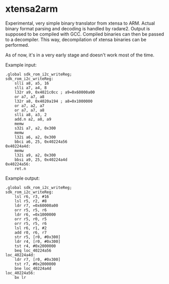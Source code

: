 # xtensa2arm

Experimental, very simple binary translator from xtensa to ARM. Actual binary format parsing and decoding is handled by radare2. Output is supposed to be compiled with GCC. Compiled binaries can then be passed to a decompiler. This way, decompilation of xtensa binaries can be performed.

As of now, it's in a very early stage and doesn't work most of the time.

Example input:
```
.global sdk_rom_i2c_writeReg;
sdk_rom_i2c_writeReg:
    slli a8, a5, 16
    slli a7, a4, 8
    l32r a9, 0x4021c0cc ; a9=0x60000a00
    or a7, a7, a8
    l32r a8, 0x4020a194 ; a8=0x1000000
    or a7, a2, a7
    or a7, a7, a8
    slli a8, a3, 2
    add.n a2, a8, a9
    memw
    s32i a7, a2, 0x300
    memw
    l32i a6, a2, 0x300
    bbci a6, 25, 0x40224a56
0x40224a4d:
    memw
    l32i a9, a2, 0x300
    bbsi a9, 25, 0x40224a4d
0x40224a56:
    ret.n
```

Example output:
```
.global sdk_rom_i2c_writeReg;
sdk_rom_i2c_writeReg:
	lsl r6, r3, #16
	lsl r5, r2, #8
	ldr r7, =0x60000a00
	orr r5, r5, r6
	ldr r6, =0x1000000
	orr r5, r0, r5
	orr r5, r5, r6
	lsl r6, r1, #2
	add r0, r6, r7
	str r5, [r0, #0x300]
	ldr r4, [r0, #0x300]
	tst r4, #0x2000000
	beq loc_40224a56
loc_40224a4d:
	ldr r7, [r0, #0x300]
	tst r7, #0x2000000
	bne loc_40224a4d
loc_40224a56:
	bx lr
```
